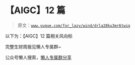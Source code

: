 # 【AIGC】12 篇

> 原文：[`www.yuque.com/for_lazy/wind/drla28ku3mr6twig`](https://www.yuque.com/for_lazy/wind/drla28ku3mr6twig)

以下为：【AIGC】12 篇相关风向标

完整生财周报见懒人专属群~

公众号懒人搜索，[懒人专属群分享](https://lazybook.fun/#/blog/group)